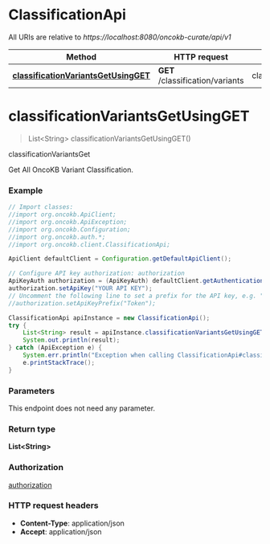 # ClassificationApi

All URIs are relative to *https://localhost:8080/oncokb-curate/api/v1*

Method | HTTP request | Description
------------- | ------------- | -------------
[**classificationVariantsGetUsingGET**](ClassificationApi.md#classificationVariantsGetUsingGET) | **GET** /classification/variants | classificationVariantsGet


<a name="classificationVariantsGetUsingGET"></a>
# **classificationVariantsGetUsingGET**
> List&lt;String&gt; classificationVariantsGetUsingGET()

classificationVariantsGet

Get All OncoKB Variant Classification.

### Example
```java
// Import classes:
//import org.oncokb.ApiClient;
//import org.oncokb.ApiException;
//import org.oncokb.Configuration;
//import org.oncokb.auth.*;
//import org.oncokb.client.ClassificationApi;

ApiClient defaultClient = Configuration.getDefaultApiClient();

// Configure API key authorization: authorization
ApiKeyAuth authorization = (ApiKeyAuth) defaultClient.getAuthentication("authorization");
authorization.setApiKey("YOUR API KEY");
// Uncomment the following line to set a prefix for the API key, e.g. "Token" (defaults to null)
//authorization.setApiKeyPrefix("Token");

ClassificationApi apiInstance = new ClassificationApi();
try {
    List<String> result = apiInstance.classificationVariantsGetUsingGET();
    System.out.println(result);
} catch (ApiException e) {
    System.err.println("Exception when calling ClassificationApi#classificationVariantsGetUsingGET");
    e.printStackTrace();
}
```

### Parameters
This endpoint does not need any parameter.

### Return type

**List&lt;String&gt;**

### Authorization

[authorization](../README.md#authorization)

### HTTP request headers

 - **Content-Type**: application/json
 - **Accept**: application/json

